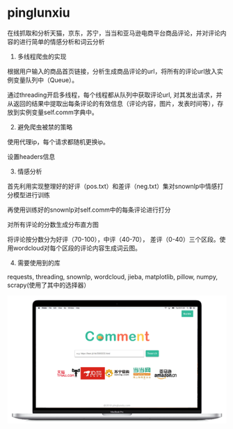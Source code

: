 # pinglunxiu



在线抓取和分析天猫，京东，苏宁，当当和亚马逊电商平台商品评论，并对评论内容的进行简单的情感分析和词云分析

1. 多线程爬虫的实现

根据用户输入的商品首页链接，分析生成商品评论的url，将所有的评论url放入实例变量队列中（Queue）。

通过threading开启多线程，每个线程都从队列中获取评论url, 对其发出请求，并从返回的结果中提取出每条评论的有效信息（评论内容，图片，发表时间等），存放到实例变量self.comm字典中。

2. 避免爬虫被禁的策略

使用代理ip，每个请求都随机更换ip。

设置headers信息

3. 情感分析

首先利用实现整理好的好评（pos.txt）和差评（neg.txt）集对snownlp中情感打分模型进行训练

再使用训练好的snownlp对self.comm中的每条评论进行打分

对所有评论的分数生成分布直方图

将评论按分数分为好评（70-100），中评（40-70）， 差评（0-40）三个区段。使用wordcloud对每个区段的评论内容生成词云图。

4. 需要使用到的库

requests, threading, snownlp, wordcloud, jieba, matplotlib, pillow, numpy, scrapy(使用了其中的选择器）




![pinglunxiu](https://github.com/QiliWu/pinglunxiu/blob/master/pinglunxiu.png)
